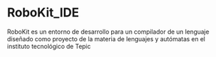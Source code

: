 # RoboKit_IDE
RoboKit es un entorno de desarrollo para un compilador de un lenguaje diseñado como proyecto de la materia de lenguajes y autómatas en el instituto tecnológico de Tepic
